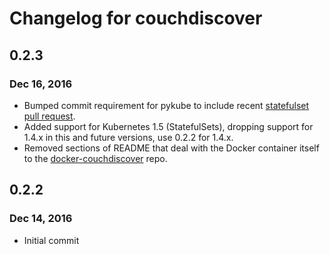 # Changelog for couchdiscover

## 0.2.3
### Dec 16, 2016
* Bumped commit requirement for pykube to include recent [statefulset pull request](https://github.com/kelproject/pykube/pull/103).
* Added support for Kubernetes 1.5 (StatefulSets), dropping support for 1.4.x in this and future versions, use 0.2.2 for 1.4.x.
* Removed sections of README that deal with the Docker container itself to the [docker-couchdiscover](https://github.com/sip-li/docker-couchdiscover) repo.

## 0.2.2
### Dec 14, 2016
* Initial commit
